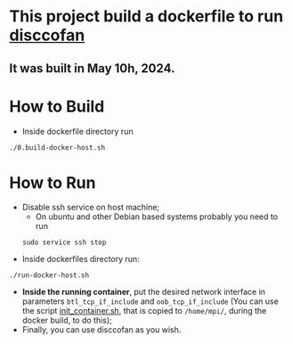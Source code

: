 # This project build a dockerfile to run [disccofan](https://github.com/sgazagnes/disccofan)
## It was built in May 10h, 2024.

# How to Build

- Inside dockerfile directory run
```
./0.build-docker-host.sh
```

# How to Run

- Disable ssh service on host machine;
    + On ubuntu and other Debian based systems probably you need to run
    ```
    sudo service ssh stop
    ```
- Inside dockerfiles directory run:
```
./run-docker-host.sh
```
- **Inside the running container**, put the desired network interface in parameters `btl_tcp_if_include` and `oob_tcp_if_include` (You can use the script [init_container.sh](https://github.com/niltonlqjr/docker-disccofan/blob/main/scripts/init_container.sh), that is copied to `/home/mpi/`, during the docker build, to do this);
- Finally, you can use disccofan as you wish.
